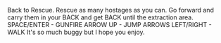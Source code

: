 Back to Rescue.
Rescue as many hostages as you can. 
Go forward and carry them in your BACK and get BACK until the extraction area.
SPACE/ENTER - GUNFIRE
ARROW UP - JUMP
ARROWS LEFT/RIGHT - WALK
It's so much buggy but I hope you enjoy.